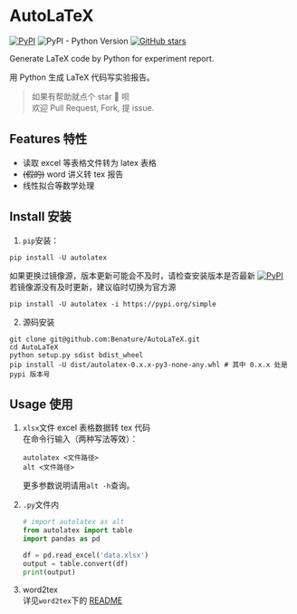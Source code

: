 # AutoLaTeX

[![PyPI](https://img.shields.io/pypi/v/autolatex)](https://pypi.org/project/autolatex/)
![PyPI - Python Version](https://img.shields.io/pypi/pyversions/autolatex)
[![GitHub stars](https://img.shields.io/github/stars/Benature/AutoLaTeX)](https://github.com/Benature/AutoLaTeX)

Generate LaTeX code by Python for experiment report.

用 Python 生成 LaTeX 代码写实验报告。

> 如果有帮助就点个 star 🌟 呗  
> 欢迎 Pull Request, Fork, 提 issue.

## Features 特性

- 读取 excel 等表格文件转为 latex 表格
- ~~(假的)~~ word 讲义转 tex 报告
- 线性拟合等数学处理

## Install 安装

1. `pip`安装：

```shell
pip install -U autolatex
```

如果更换过镜像源，版本更新可能会不及时，请检查安装版本是否最新 [![PyPI](https://img.shields.io/pypi/v/autolatex)](https://pypi.org/project/autolatex/)  
若镜像源没有及时更新，建议临时切换为官方源

```shell
pip install -U autolatex -i https://pypi.org/simple
```

2. 源码安装

```shell
git clone git@github.com:Benature/AutoLaTeX.git
cd AutoLaTeX
python setup.py sdist bdist_wheel
pip install -U dist/autolatex-0.x.x-py3-none-any.whl # 其中 0.x.x 处是 pypi 版本号
```

## Usage 使用

1. `xlsx`文件 excel 表格数据转 tex 代码  
   在命令行输入（两种写法等效）：

   ```shell
   autolatex <文件路径>
   alt <文件路径>
   ```

   更多参数说明请用`alt -h`查询。

2. `.py`文件内

   ```python
   # import autolatex as alt
   from autolatex import table
   import pandas as pd

   df = pd.read_excel('data.xlsx')
   output = table.convert(df)
   print(output)
   ```

3. word2tex  
   详见`word2tex`下的 [README](autolatex/word2tex/README.md)

